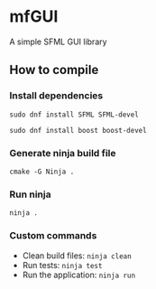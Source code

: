 # mfGUI #
A simple SFML GUI library

## How to compile

### Install dependencies 

``sudo dnf install SFML SFML-devel``

``sudo dnf install boost boost-devel``

### Generate ninja build file

``cmake -G Ninja .``

### Run ninja

``ninja .``

### Custom commands

- Clean build files: `ninja clean`
- Run tests: `ninja test`
- Run the application: `ninja run`